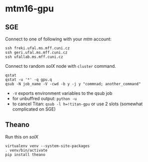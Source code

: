 # mtm16-gpu

## SGE

Connect to one of following with your *mtm* account:

```
ssh freki.ufal.ms.mff.cuni.cz
ssh geri.ufal.ms.mff.cuni.cz
ssh ufallab.ms.mff.cuni.cz
```

Connect to random *solX* node with `cluster` command.

```
qstat
qstat -u '*' -q gpu.q
qsub -N job_name -V -cwd -b y -j y "commnad; another_command"
```

- `-V` exports environment variables to the qsub job
- for unbuffred output: `python -u`
- to cancel Titan: `qsub -l h=!titan-gpu` or use 2 slots (somewhat complicated on SGE)

## Theano

Run this on *solX*

```
virtualenv venv --system-site-packages
. venv/bin/activate
pip install theano
```

